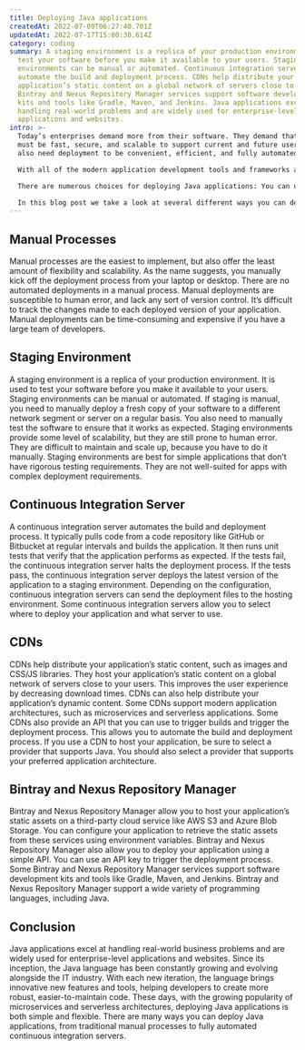 ```yaml
---
title: Deploying Java applications
createdAt: 2022-07-09T06:27:40.701Z
updatedAt: 2022-07-17T15:00:30.614Z
category: coding
summary: A staging environment is a replica of your production environment to
  test your software before you make it available to your users. Staging
  environments can be manual or automated. Continuous integration servers
  automate the build and deployment process. CDNs help distribute your
  application’s static content on a global network of servers close to users.
  Bintray and Nexus Repository Manager services support software development
  kits and tools like Gradle, Maven, and Jenkins. Java applications excel at
  handling real-world problems and are widely used for enterprise-level
  applications and websites.
intro: >-
  Today’s enterprises demand more from their software. They demand that it
  must be fast, secure, and scalable to support current and future users. They
  also need deployment to be convenient, efficient, and fully automated.

  With all of the modern application development tools and frameworks available today, deploying Java applications should be straightforward. Unfortunately, the reality is quite different.

  There are numerous choices for deploying Java applications: You can use a traditional staging environment with manual processes or a continuous integration server to automate your build processes with code repositories such as GitHub or Bitbucket to manage your source code in an isolated environment with some third-party tools like Bintray or Nexus Repository Manager to deploy static assets on CDNs like AWS Content Delivery Network (CDN) or New Relic Insights as an additional monitoring solution if you don’t have services like StatsD, Datadog and Prometheus installed on your servers.

  In this blog post we take a look at several different ways you can deploy Java applications.
---
```


## Manual Processes

Manual processes are the easiest to implement, but also offer the least amount of flexibility and scalability. As the name suggests, you manually kick off the deployment process from your laptop or desktop.
There are no automated deployments in a manual process. Manual deployments are susceptible to human error, and lack any sort of version control. It’s difficult to track the changes made to each deployed version of your application. Manual deployments can be time-consuming and expensive if you have a large team of developers.

## Staging Environment

A staging environment is a replica of your production environment. It is used to test your software before you make it available to your users. Staging environments can be manual or automated.
If staging is manual, you need to manually deploy a fresh copy of your software to a different network segment or server on a regular basis. You also need to manually test the software to ensure that it works as expected.
Staging environments provide some level of scalability, but they are still prone to human error. They are difficult to maintain and scale up, because you have to do it manually.
Staging environments are best for simple applications that don’t have rigorous testing requirements. They are not well-suited for apps with complex deployment requirements.

## Continuous Integration Server

A continuous integration server automates the build and deployment process. It typically pulls code from a code repository like GitHub or Bitbucket at regular intervals and builds the application. It then runs unit tests that verify that the application performs as expected.
If the tests fail, the continuous integration server halts the deployment process. If the tests pass, the continuous integration server deploys the latest version of the application to a staging environment.
Depending on the configuration, continuous integration servers can send the deployment files to the hosting environment. Some continuous integration servers allow you to select where to deploy your application and what server to use.

## CDNs

CDNs help distribute your application’s static content, such as images and CSS/JS libraries. They host your application’s static content on a global network of servers close to your users. This improves the user experience by decreasing download times.
CDNs can also help distribute your application’s dynamic content. Some CDNs support modern application architectures, such as microservices and serverless applications.
Some CDNs also provide an API that you can use to trigger builds and trigger the deployment process. This allows you to automate the build and deployment process.
If you use a CDN to host your application, be sure to select a provider that supports Java. You should also select a provider that supports your preferred application architecture.

## Bintray and Nexus Repository Manager

Bintray and Nexus Repository Manager allow you to host your application’s static assets on a third-party cloud service like AWS S3 and Azure Blob Storage. You can configure your application to retrieve the static assets from these services using environment variables.
Bintray and Nexus Repository Manager also allow you to deploy your application using a simple API. You can use an API key to trigger the deployment process.
Some Bintray and Nexus Repository Manager services support software development kits and tools like Gradle, Maven, and Jenkins. Bintray and Nexus Repository Manager support a wide variety of programming languages, including Java.

## Conclusion

Java applications excel at handling real-world business problems and are widely used for enterprise-level applications and websites. Since its inception, the Java language has been constantly growing and evolving alongside the IT industry. With each new iteration, the language brings innovative new features and tools, helping developers to create more robust, easier-to-maintain code.
These days, with the growing popularity of microservices and serverless architectures, deploying Java applications is both simple and flexible. There are many ways you can deploy Java applications, from traditional manual processes to fully automated continuous integration servers.
